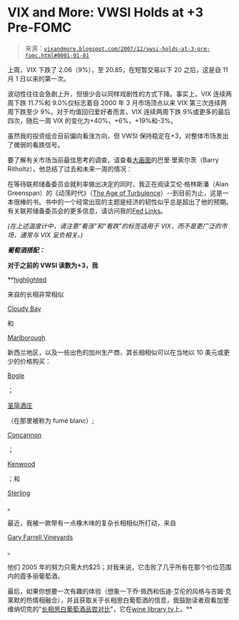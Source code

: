 <!--yml

类别：未分类

日期：2024-05-18 18:51:43

-->

# VIX and More: VWSI Holds at +3 Pre-FOMC

> 来源：[`vixandmore.blogspot.com/2007/12/vwsi-holds-at-3-pre-fomc.html#0001-01-01`](http://vixandmore.blogspot.com/2007/12/vwsi-holds-at-3-pre-fomc.html#0001-01-01)

上周，VIX 下跌了 2.06（9%），至 20.85，在短暂交易以下 20 之后，这是自 11 月 1 日以来的第一次。

波动性往往会急剧上升，但很少会以同样戏剧性的方式下降。事实上，VIX 连续两周下跌 11.7%和 9.0%仅标志着自 2000 年 3 月市场顶点以来 VIX 第三次连续两周下跌至少 9%。对于均值回归爱好者而言，VIX 连续两周下跌 9%或更多的最后四次，随后一周 VIX 的变化为+40%，+6%，+19%和-3%。

虽然我的投资组合目前偏向看涨方向，但 VWSI 保持稳定在+3，对整体市场发出了微弱的看跌信号。

要了解有关市场当前最佳思考的调查，请查看[大画面](http://bigpicture.typepad.com/)的巴里·里索尔茨（Barry Ritholtz），他总结了过去和未来一周的情况：

在等待联邦储备委员会就利率做出决定的同时，我正在阅读艾伦·格林斯潘（Alan Greenspan）的《动荡时代》（[The Age of Turbulence](http://www.amazon.com/Age-Turbulence-Adventures-New-World/dp/1594201315)）--到目前为止，这是一本很棒的书。书中的一个经常出现的主题是经济的韧性似乎总是超出了他的预期。有关联邦储备委员会的更多信息，请访问我的[Fed Links](http://vixandmore.blogspot.com/2007/03/fed-links.html)。

*(在上述温度计中，请注意“看涨”和“看跌”的标签适用于 VIX，而不是更广泛的市场，通常与 VIX 呈负相关。)*

***葡萄酒搭配：***

**对于之前的 VWSI 读数为+3，我**

**[highlighted](http://vixandmore.blogspot.com/2007/04/vwsi-at-3.html)

来自的长相非常相似

[Cloudy Bay](http://en.wikipedia.org/wiki/Cloudy_Bay_Vineyards)

和

[Marlborough](http://en.wikipedia.org/wiki/Marlborough%2C_New_Zealand)

新西兰地区，以及一些出色的加州生产商，其长相相似可以在当地以 10 美元或更少的价格购买：

[Bogle](http://www.boglewinery.com/factsht.htm#05Sauvignon)

；

[圣简酒庄](http://www.chateaustjean.com/stjean/catalog/view_product.jsp?product_id=1245&cat_id=1001)

（在那里被称为 fumé blanc）;

[Concannon](http://www.concannonvineyard.com/ourWines.html)

；

[Kenwood](http://www.kenwoodvineyards.com/)

；和

[Sterling](http://www.sterlingvineyards.com/en-row/SterlingWines/wines/vintners-collection/VC-SB-03)

。

最近，我被一款带有一点橡木味的复杂长相相似所打动，来自

[Gary Farrell Vineyards](http://zinandpinot.blogspot.com/2007/09/gary-farrell-vineyards-tasting-review.html)

。

他们 2005 年的努力只需大约$25；对我来说，它击败了几乎所有在那个价位范围内的霞多丽葡萄酒。

最后，如果你想要一次有趣的体验（想象一下乔·佩西和伍迪·艾伦的风格与吉姆·克莱默的热情相融合），并且获取关于长相思白葡萄酒的信息，我鼓励读者观看加里·维纳切克的"[长相思白葡萄酒品尝对比](http://tv.winelibrary.com/2007/05/30/the-sauvignon-blanc-taste-off-episode-245/)"，它在[wine library tv](http://tv.winelibrary.com/)上。**
